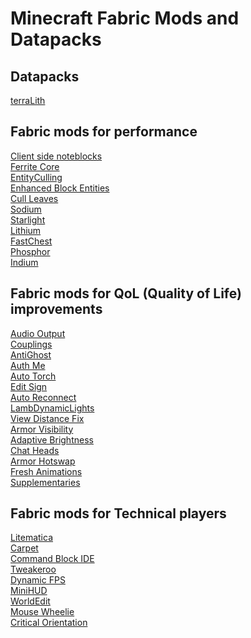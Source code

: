# Minecraft Fabric Mods and Datapacks

## Datapacks
[terraLith](https://www.curseforge.com/minecraft/mc-mods/terralith)

## Fabric mods for performance
[Client side noteblocks](https://www.curseforge.com/minecraft/mc-mods/client-side-noteblocks) \
[Ferrite Core](https://modrinth.com/mod/ferrite-core) \
[EntityCulling](https://www.curseforge.com/minecraft/mc-mods/entityculling) \
[Enhanced Block Entities](https://www.curseforge.com/minecraft/mc-mods/enhanced-block-entities) \
[Cull Leaves](https://github.com/TeamMidnightDust/CullLeaves) \
[Sodium](https://www.curseforge.com/minecraft/mc-mods/sodium) \
[Starlight](https://github.com/PaperMC/Starlight) \
[Lithium](https://www.curseforge.com/minecraft/mc-mods/lithium) \
[FastChest](https://www.curseforge.com/minecraft/mc-mods/fastchest) \
[Phosphor](https://www.curseforge.com/minecraft/mc-mods/phosphor) \
[Indium](https://www.curseforge.com/minecraft/mc-mods/indium)

## Fabric mods for QoL (Quality of Life) improvements
[Audio Output](https://www.curseforge.com/minecraft/mc-mods/audio-output) \
[Couplings](https://www.curseforge.com/minecraft/mc-mods/couplings) \
[AntiGhost](https://www.curseforge.com/minecraft/mc-mods/antighost) \
[Auth Me](https://www.curseforge.com/minecraft/mc-mods/auth-me) \
[Auto Torch](https://www.curseforge.com/minecraft/mc-mods/auto-torch) \
[Edit Sign](https://www.curseforge.com/minecraft/mc-mods/edit-sign) \
[Auto Reconnect](https://www.curseforge.com/minecraft/mc-mods/autoreconnect) \
[LambDynamicLights](https://www.curseforge.com/minecraft/mc-mods/lambdynamiclights) \
[View Distance Fix](https://github.com/henkelmax/view-distance-fix) \
[Armor Visibility](https://www.curseforge.com/minecraft/mc-mods/armor-visibility) \
[Adaptive Brightness](https://www.curseforge.com/minecraft/mc-mods/adaptive-brightness) \
[Chat Heads](https://www.curseforge.com/minecraft/mc-mods/chat-heads) \
[Armor Hotswap](https://www.curseforge.com/minecraft/mc-mods/armor-hotswap) \
[Fresh Animations](https://www.curseforge.com/minecraft/texture-packs/fresh-animations) \
[Supplementaries](https://www.curseforge.com/minecraft/mc-mods/supplementaries)

## Fabric mods for Technical players
[Litematica](https://www.curseforge.com/minecraft/mc-mods/litematica) \
[Carpet](https://www.curseforge.com/minecraft/mc-mods/carpet) \
[Command Block IDE](https://www.curseforge.com/minecraft/mc-mods/command-block-ide) \
[Tweakeroo](https://www.curseforge.com/minecraft/mc-mods/tweakeroo) \
[Dynamic FPS](https://www.curseforge.com/minecraft/mc-mods/dynamic-fps) \
[MiniHUD](https://www.curseforge.com/minecraft/mc-mods/minihud) \
[WorldEdit](https://www.curseforge.com/minecraft/mc-mods/worldedit) \
[Mouse Wheelie](https://www.curseforge.com/minecraft/mc-mods/mouse-wheelie) \
[Critical Orientation](https://www.curseforge.com/minecraft/mc-mods/critical-orientation)
